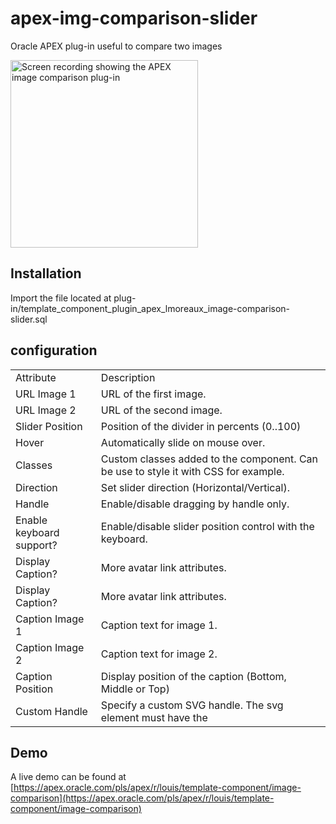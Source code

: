 # apex-img-comparison-slider
Oracle APEX plug-in useful to compare two images

<img alt="Screen recording showing the APEX image comparison plug-in" src="https://github.com/LouisMoreaux/apex-img-comparison-slider/blob/main/assets/apex-img-comparison-slider.gif?raw=true" width="300" height="300"></img>

## Installation
Import the file located at plug-in/template_component_plugin_apex_lmoreaux_image-comparison-slider.sql

## configuration
<table>
<tr>
<td> Attribute </td> <td> Description </td>
</tr>
<tr>
<td> URL Image 1 </td>
<td> URL of the first image.</td>
</tr>
<tr>
<td> URL Image 2 </td>
<td> URL of the second image. </td>
</tr>
<tr>
<td> Slider Position </td>
<td> Position of the divider in percents (0..100) </td>
</tr>
<tr>
<td> Hover </td>
<td> Automatically slide on mouse over. </td>
</tr>
<tr>
<td> Classes </td>
<td> Custom classes added to the component. Can be use to style it with CSS for example. </td>
</tr>
<tr>
<td> Direction </td>
<td> Set slider direction (Horizontal/Vertical). </td>
</tr>
<tr>
<td> Handle </td>
<td> Enable/disable dragging by handle only. </td>
</tr>
<tr>
<td> Enable keyboard support? </td>
<td> Enable/disable slider position control with the keyboard. </td>
</tr>
<tr>
<td> Display Caption? </td>
<td> More avatar link attributes. </td>
</tr>
<tr>
<td> Display Caption? </td>
<td> More avatar link attributes. </td>
</tr>
<tr>
<td> Caption Image 1 </td>
<td> Caption text for image 1. </td>
</tr>
<tr>
<td> Caption Image 2 </td>
<td> Caption text for image 2. </td>
</tr>
<tr>
<td> Caption Position </td>
<td> Display position of the caption (Bottom, Middle or Top) </td>
</tr> 
<tr>
<td> Custom Handle </td>
<td> Specify a custom SVG handle. The svg element must have the </td>
</tr>  
</table>

## Demo
A live demo can be found at [https://apex.oracle.com/pls/apex/r/louis/template-component/image-comparison](https://apex.oracle.com/pls/apex/r/louis/template-component/image-comparison)

